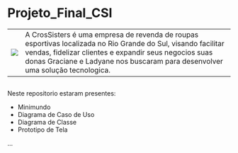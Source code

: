 # Projeto_Final_CSI

<table>
<tr>
<td> <img src="https://github.com/EduardoMouraLeonardi/Projeto_Final_CSI/blob/ff74aa85094402284bbd24f015887d888373bd6c/Documenta%C3%A7%C3%A3o%20do%20Projeto/Logo%20CrosSisters.jpeg"> </td>
<td>A CrosSisters é uma empresa de revenda de roupas esportivas localizada no Rio Grande do Sul, visando facilitar vendas, fidelizar clientes e expandir seus negocios  suas donas Graciane e Ladyane nos buscaram para desenvolver uma solução tecnologica.</td>
</tr>
</table>

##

Neste repositorio estaram presentes:

- Minimundo
- Diagrama de Caso de Uso
- Diagrama de Classe
- Prototipo de Tela

...
